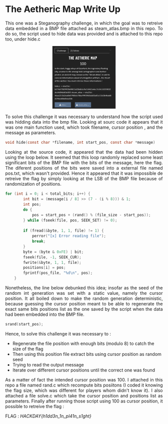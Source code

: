 # The Aetheric Map Write Up

<p align="justify">This one was a Steganography challenge, in which the goal was to retreive data embedded in a BMP file attached as steam_atlas.bmp in this repo. To do so, the script used to hide data was provided and is attached to this repo too, under hide.c </p>

<p align="center">
<img src="Screenshots/S1.png" style="width: 40%">
</p>

<p align="justify">To solve this challenge it was necessary to understand how the script used was hidding data into the bmp file. Looking at sourc code it appears that it was one main function used, which took filename, cursor position , and the message as parameters. </p>

````c
void hide(const char *filename, int start_pos, const char *message)
````

<p align="justify">Looking at the source code, it appeared that the data had been hidden using the loop below. It seemed that this loop randomly replaced some least significant bits of the BMP file with the bits of the message, here the flag. The diferent positions of the bits were saved into a external file named pos.txt, which wasn't provided. Hence it appeared that it was impossible de retreive the flag by simply looking at the LSB of the BMP file because of randomization of positions.</p>

````c
for (int i = 0; i < total_bits; i++) {
		int bit = (message[i / 8] >> (7 - (i % 8))) & 1; 
		int pos;
		do {
			pos = start_pos + (rand() % (file_size - start_pos)); 
		} while (fseek(file, pos, SEEK_SET) != 0); 
		
		if (fread(&byte, 1, 1, file) != 1) {
			perror("[x] Error reading file");
			break;
		}
		byte = (byte & 0xFE) | bit; 
		fseek(file, -1, SEEK_CUR); 
		fwrite(&byte, 1, 1, file); 
		positions[i] = pos; 
		fprintf(pos_file, "%d\n", pos); 
	}
````

<p align="justify">Nonetheless, the line below debunked this idea; insofar as the seed of the random int generation was set with a static value, namely the cursor position. It all boiled down to make the random generation deterministic, because guessing the cursor position meant to be able to regenerate the exact same bits positions list as the one saved by the script when the data had been embedded into the BMP file.</p>

````c
srand(start_pos);
````

<p align="justify">Hence, to solve this challenge it was necessary to :</p>

- Regenerate the file position with enough bits (modulo 8) to catch the size of the flag
- Then using this position file extract bits using cursor position as random seed
- Trying to read the output message
- Iterate over different cursor positions until the correct one was found

<p align="justify">As a matter of fact the intended cursor position was 100. I attached in this repo a file named rand.c which recompute bits posiitons (I coded it knowing the flag size, which was different for players whom didn't know it). I also attached a file solve.c which take the cursor position and positions list as parameters. Finally after running those script using 100 as cursor position, it possible to retreive the flag :</p>




FLAG : _HACKDAY{h1dd3n_1n_pl41n_s1ght}_
